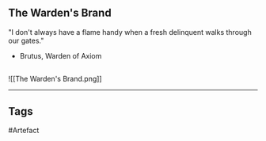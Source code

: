## The Warden's Brand
"I don't always have a flame handy
when a fresh delinquent walks through our gates."
- Brutus, Warden of Axiom
## 
![[The Warden's Brand.png]]

---
## Tags
#Artefact